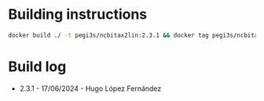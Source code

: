 # Building instructions

```bash
docker build ./ -t pegi3s/ncbitax2lin:2.3.1 && docker tag pegi3s/ncbitax2lin:2.3.1 pegi3s/ncbitax2lin:latest
```

# Build log

- 2.3.1 - 17/06/2024 - Hugo López Fernández
